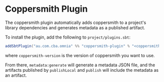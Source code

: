 Coppersmith Plugin
==================

The coppersmith plugin automatically adds coppersmith to a project's library dependencies
and generates metadata as a published artifact.

To install the plugin, add the following to `project/plugins.sbt`:

```scala
addSbtPlugin("au.com.cba.omnia" %% "coppersmith-plugin" % "<coppersmith-version>")
```

where `coppersmith-version` is the version of coppersmith you want to use.

From there, ```metadata:generate``` will generate a metadata JSON file, and the
artifacts published by `publishLocal` and `publish` will include the metadata
as an artifact.
